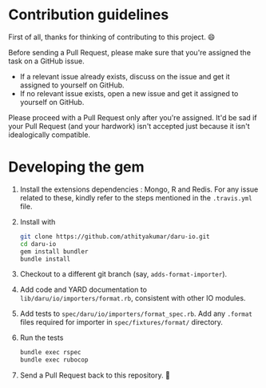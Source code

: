 # Contribution guidelines

First of all, thanks for thinking of contributing to this project. :smile:

Before sending a Pull Request, please make sure that you're assigned the task on a GitHub issue.

- If a relevant issue already exists, discuss on the issue and get it assigned to yourself on GitHub.
- If no relevant issue exists, open a new issue and get it assigned to yourself on GitHub.

Please proceed with a Pull Request only after you're assigned. It'd be sad if your Pull Request (and your hardwork) isn't accepted just because it isn't idealogically compatible.

# Developing the gem

1. Install the extensions dependencies : Mongo, R and Redis. For any issue related to these, kindly refer to the steps mentioned in the `.travis.yml` file.

2. Install with

    ```sh
    git clone https://github.com/athityakumar/daru-io.git
    cd daru-io
    gem install bundler
    bundle install
    ```

3. Checkout to a different git branch (say, `adds-format-importer`).

4. Add code and YARD documentation to `lib/daru/io/importers/format.rb`, consistent with other IO modules.

5. Add tests to `spec/daru/io/importers/format_spec.rb`. Add any `.format` files required for importer in `spec/fixtures/format/` directory.

6. Run the tests 
    ```sh
    bundle exec rspec
    bundle exec rubocop
    ```

7. Send a Pull Request back to this repository. :tada:
